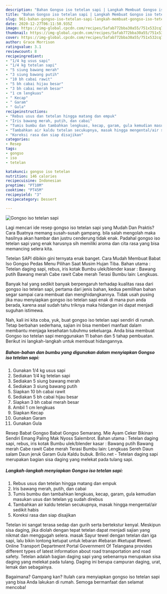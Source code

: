 ```yaml
---
description: "Bahan Gongso iso tetelan sapi | Langkah Membuat Gongso iso tetelan sapi Yang Bisa Manjain Lidah"
title: "Bahan Gongso iso tetelan sapi | Langkah Membuat Gongso iso tetelan sapi Yang Bisa Manjain Lidah"
slug: 961-bahan-gongso-iso-tetelan-sapi-langkah-membuat-gongso-iso-tetelan-sapi-yang-bisa-manjain-lidah
date: 2020-12-27T06:11:50.935Z
image: https://img-global.cpcdn.com/recipes/5afab772bba30a55/751x532cq70/gongso-iso-tetelan-sapi-foto-resep-utama.jpg
thumbnail: https://img-global.cpcdn.com/recipes/5afab772bba30a55/751x532cq70/gongso-iso-tetelan-sapi-foto-resep-utama.jpg
cover: https://img-global.cpcdn.com/recipes/5afab772bba30a55/751x532cq70/gongso-iso-tetelan-sapi-foto-resep-utama.jpg
author: Grace Morrison
ratingvalue: 3.1
reviewcount: 8
recipeingredient:
- "1/4 kg usus sapi"
- "1/4 kg tetelan sapi"
- "5 siung bawang merah"
- "3 siung bawang putih"
- "10 bh cabai rawit"
- "5 bh cabai hijau besar"
- "3 bh cabai merah besar"
- "1 cm lengkuas"
- " Kecap"
- " Garam"
- " Gula"
recipeinstructions:
- "Rebus usus dan tetelan hingga matang dan empuk"
- "Iris bawang merah, putih, dan cabai"
- "Tumis bumbu dan tambahkan lengkuas, kecap, garam, gula kemudian masukan usus dan tetelan yg sudah direbus"
- "Tambahkan air kaldu tetelan secukupnya, masak hingga mengental/air sedikit habis"
- "Koreksi rasa dan siap disajikan"
categories:
- Resep
tags:
- gongso
- iso
- tetelan

katakunci: gongso iso tetelan 
nutrition: 146 calories
recipecuisine: Indonesian
preptime: "PT10M"
cooktime: "PT45M"
recipeyield: "3"
recipecategory: Dessert

---
```



![Gongso iso tetelan sapi](https://img-global.cpcdn.com/recipes/5afab772bba30a55/751x532cq70/gongso-iso-tetelan-sapi-foto-resep-utama.jpg)

Lagi mencari ide resep gongso iso tetelan sapi yang Mudah Dan Praktis? Cara Buatnya memang susah-susah gampang. bila salah mengolah maka hasilnya akan hambar dan justru cenderung tidak enak. Padahal gongso iso tetelan sapi yang enak harusnya sih memiliki aroma dan cita rasa yang bisa memancing selera kita.

Tetelan SAPI dibikin gini ternyata enak banget. Cara Mudah Membuat Babat Iso Gongso Pedas Menu Pilihan Saat Musim Hujan Tiba. Bahan utama : Tetelan daging sapi, rebus, iris kotak Bumbu ulek/blender kasar : Bawang putih Bawang merah Cabe rawit Cabe merah Terasi Bumbu lain: Lengkuas.

Banyak hal yang sedikit banyak berpengaruh terhadap kualitas rasa dari gongso iso tetelan sapi, pertama dari jenis bahan, kedua pemilihan bahan segar sampai cara membuat dan menghidangkannya. Tidak usah pusing jika mau menyiapkan gongso iso tetelan sapi enak di mana pun anda berada, karena asal sudah tahu triknya maka hidangan ini dapat menjadi suguhan istimewa.


Nah, kali ini kita coba, yuk, buat gongso iso tetelan sapi sendiri di rumah. Tetap berbahan sederhana, sajian ini bisa memberi manfaat dalam membantu menjaga kesehatan tubuhmu sekeluarga. Anda bisa membuat Gongso iso tetelan sapi menggunakan 11 bahan dan 5 tahap pembuatan. Berikut ini langkah-langkah untuk membuat hidangannya.

<!--inarticleads1-->

##### Bahan-bahan dan bumbu yang digunakan dalam menyiapkan Gongso iso tetelan sapi:

1. Gunakan 1/4 kg usus sapi
1. Sediakan 1/4 kg tetelan sapi
1. Sediakan 5 siung bawang merah
1. Sediakan 3 siung bawang putih
1. Siapkan 10 bh cabai rawit
1. Sediakan 5 bh cabai hijau besar
1. Siapkan 3 bh cabai merah besar
1. Ambil 1 cm lengkuas
1. Siapkan  Kecap
1. Gunakan  Garam
1. Gunakan  Gula


Resep Babat Gongso Babat Gongso Semarang. Mie Ayam Ceker Bikinan Sendiri Emang Paling Mak Nyoss Salembrot. Bahan utama : Tetelan daging sapi, rebus, iris kotak Bumbu ulek/blender kasar : Bawang putih Bawang merah Cabe rawit Cabe merah Terasi Bumbu lain: Lengkuas Sereh Daun salam Daun jeruk Garam Gula Kaldu bubuk. Brilio.net - Tetelan daging sapi merupakan bagian sisa daging yang melekat pada tulang sapi. 

<!--inarticleads2-->

##### Langkah-langkah menyiapkan Gongso iso tetelan sapi:

1. Rebus usus dan tetelan hingga matang dan empuk
1. Iris bawang merah, putih, dan cabai
1. Tumis bumbu dan tambahkan lengkuas, kecap, garam, gula kemudian masukan usus dan tetelan yg sudah direbus
1. Tambahkan air kaldu tetelan secukupnya, masak hingga mengental/air sedikit habis
1. Koreksi rasa dan siap disajikan


Tetelan ini sangat terasa sedap dan gurih serta bertekstur kenyal. Meskipun sisa daging, jika diolah dengan tepat tetelan dapat menjadi sajian yang nikmat dan menggugah selera. masak Sayur tewel dengan tetelan dan iga sapi, lalu bikin lontong ketupat untuk lebaran #lebaran #ketupat #tewel. Online Transport Department Portal Government Of Telangana provides different types of latest information about road transportation and road safety. Tetelan adalah bagian daging sapi yang sebenarnya merupakan sisa daging yang melekat pada tulang. Daging ini berupa campuran daging, urat, lemak dan sebagainya. 

Bagaimana? Gampang kan? Itulah cara menyiapkan gongso iso tetelan sapi yang bisa Anda lakukan di rumah. Semoga bermanfaat dan selamat mencoba!
